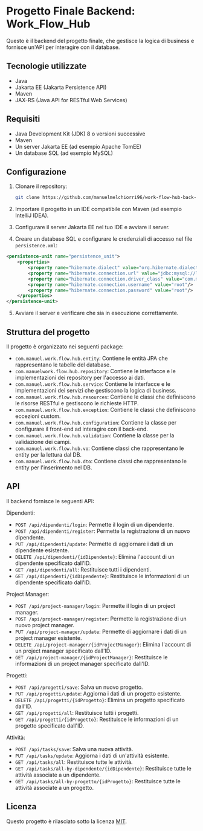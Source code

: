 # Progetto Finale Backend: Work_Flow_Hub

Questo è il backend del progetto finale, che gestisce la logica di business e fornisce un'API per interagire con il database.

## Tecnologie utilizzate

- Java
- Jakarta EE (Jakarta Persistence API)
- Maven
- JAX-RS (Java API for RESTful Web Services)

## Requisiti

- Java Development Kit (JDK) 8 o versioni successive
- Maven
- Un server Jakarta EE (ad esempio Apache TomEE)
- Un database SQL (ad esempio MySQL)

## Configurazione

1. Clonare il repository:

   ```bash
   git clone https://github.com/manuelmelchiorri96/work-flow-hub-back-end.git

2. Importare il progetto in un IDE compatibile con Maven (ad esempio IntelliJ IDEA).

3. Configurare il server Jakarta EE nel tuo IDE e avviare il server.

4. Creare un database SQL e configurare le credenziali di accesso nel file `persistence.xml`:

```xml
<persistence-unit name="persistence_unit">
    <properties>
        <property name="hibernate.dialect" value="org.hibernate.dialect.MySQLDialect"/>
        <property name="hibernate.connection.url" value="jdbc:mysql://localhost:8889/work_flow_hub"/>
        <property name="hibernate.connection.driver_class" value="com.mysql.cj.jdbc.Driver"/>
        <property name="hibernate.connection.username" value="root"/>
        <property name="hibernate.connection.password" value="root"/>
    </properties>
</persistence-unit>
```

5. Avviare il server e verificare che sia in esecuzione correttamente.

## Struttura del progetto

Il progetto è organizzato nei seguenti package:

- `com.manuel.work.flow.hub.entity`: Contiene le entità JPA che rappresentano le tabelle del database.
- `com.manuelwork.flow.hub.repository`: Contiene le interfacce e le implementazioni dei repository per l'accesso ai dati.
- `com.manuel.work.flow.hub.service`: Contiene le interfacce e le implementazioni dei servizi che gestiscono la logica di business.
- `com.manuel.work.flow.hub.resources`: Contiene le classi che definiscono le risorse RESTful e gestiscono le richieste HTTP.
- `com.manuel.work.flow.hub.exception`: Contiene le classi che definiscono eccezioni custom.
- `com.manuel.work.flow.hub.configuration`: Contiene la classe per configurare il front-end ad interagire con il back-end.
- `com.manuel.work.flow.hub.validation`: Contiene la classe per la validazione dei campi.
- `com.manuel.work.flow.hub.vo`: Contiene classi che rappresentano le entity per la lettura dal DB.
- `com.manuel.work.flow.hub.dto`: Contiene classi che rappresentano le entity per l'inserimento nel DB.

## API

Il backend fornisce le seguenti API:

Dipendenti:
- `POST /api/dipendenti/login`: Permette il login di un dipendente.
- `POST /api/dipendenti/register`: Permette la registrazione di un nuovo dipendente.
- `PUT /api/dipendenti/update`: Permette di aggiornare i dati di un dipendente esistente.
- `DELETE /api/dipendenti/{idDipendente}`: Elimina l'account di un dipendente specificato dall'ID.
- `GET /api/dipendenti/all`: Restituisce tutti i dipendenti.
- `GET /api/dipendenti/{idDipendente}`: Restituisce le informazioni di un dipendente specificato dall'ID.

Project Manager:
- `POST /api/project-manager/login`: Permette il login di un project manager.
- `POST /api/project-manager/register`: Permette la registrazione di un nuovo project manager.
- `PUT /api/project-manager/update`: Permette di aggiornare i dati di un project manager esistente.
- `DELETE /api/project-manager/{idProjectManager}`: Elimina l'account di un project manager specificato dall'ID.
- `GET /api/project-manager/{idProjectManager}`: Restituisce le informazioni di un project manager specificato dall'ID.

Progetti:
- `POST /api/progetti/save`: Salva un nuovo progetto.
- `PUT /api/progetti/update`: Aggiorna i dati di un progetto esistente.
- `DELETE /api/progetti/{idProgetto}`: Elimina un progetto specificato dall'ID.
- `GET /api/progetti/all`: Restituisce tutti i progetti.
- `GET /api/progetti/{idProgetto}`: Restituisce le informazioni di un progetto specificato dall'ID.

Attività:
- `POST /api/tasks/save`: Salva una nuova attività.
- `PUT /api/tasks/update`: Aggiorna i dati di un'attività esistente.
- `GET /api/tasks/all`: Restituisce tutte le attività.
- `GET /api/tasks/all-by-dipendente/{idDipendente}`: Restituisce tutte le attività associate a un dipendente.
- `GET /api/tasks/all-by-progetto/{idProgetto}`: Restituisce tutte le attività associate a un progetto.

## Licenza

Questo progetto è rilasciato sotto la licenza [MIT](LICENSE.txt).